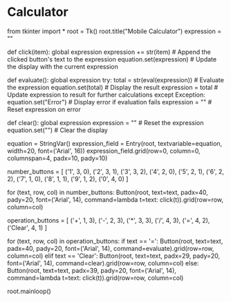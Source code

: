 ﻿# Calculator
from tkinter import *
root = Tk()
root.title("Mobile Calculator")
expression = ""

def click(item):
    global expression
    expression += str(item)  # Append the clicked button's text to the expression
    equation.set(expression)  # Update the display with the current expression

def evaluate():
    global expression
    try:
        total = str(eval(expression))  # Evaluate the expression
        equation.set(total)            # Display the result
        expression = total             # Update expression to result for further calculations
    except Exception:
        equation.set("Error")          # Display error if evaluation fails
        expression = ""                # Reset expression on error

def clear():
    global expression
    expression = ""  # Reset the expression
    equation.set("") # Clear the display
    
equation = StringVar()
expression_field = Entry(root, textvariable=equation, width=20, font=('Arial', 16))
expression_field.grid(row=0, column=0, columnspan=4, padx=10, pady=10)

number_buttons = [
    ('1', 3, 0), ('2', 3, 1), ('3', 3, 2),
    ('4', 2, 0), ('5', 2, 1), ('6', 2, 2),
    ('7', 1, 0), ('8', 1, 1), ('9', 1, 2),
    ('0', 4, 0)
]

for (text, row, col) in number_buttons:
    Button(root, text=text, padx=40, pady=20, font=('Arial', 14),
           command=lambda t=text: click(t)).grid(row=row, column=col)

operation_buttons = [
    ('+', 1, 3), ('-', 2, 3), ('*', 3, 3), ('/', 4, 3),
    ('=', 4, 2), ('Clear', 4, 1)
]

for (text, row, col) in operation_buttons:
    if text == '=':
        Button(root, text=text, padx=40, pady=20, font=('Arial', 14), command=evaluate).grid(row=row, column=col)
    elif text == 'Clear':
        Button(root, text=text, padx=29, pady=20, font=('Arial', 14), command=clear).grid(row=row, column=col)
    else:
        Button(root, text=text, padx=39, pady=20, font=('Arial', 14), command=lambda t=text: click(t)).grid(row=row, column=col)

root.mainloop()
